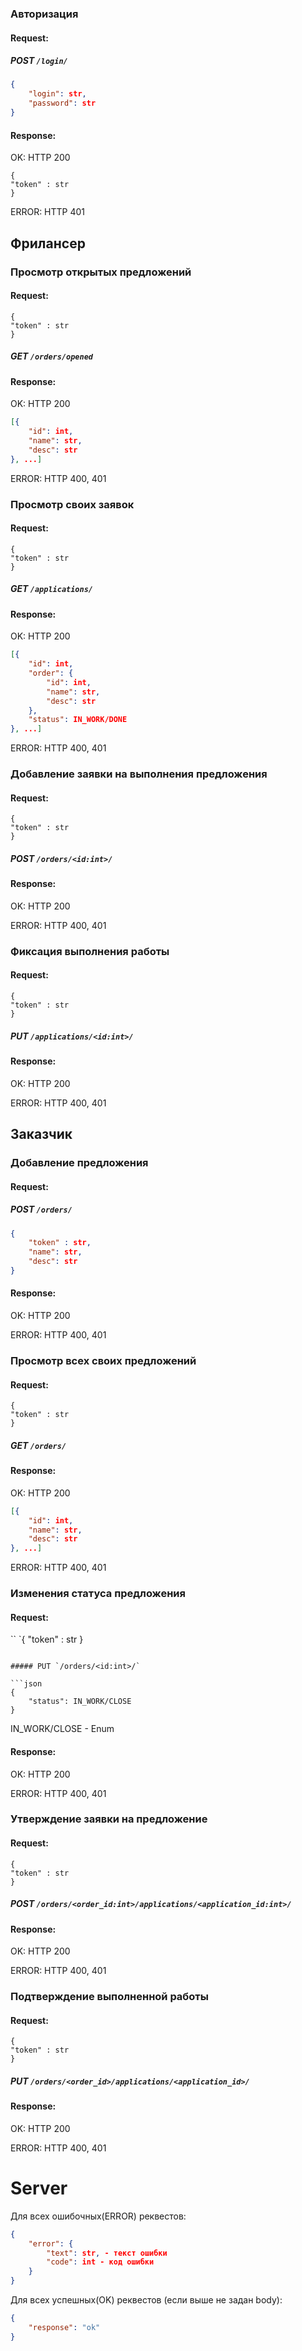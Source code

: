 
### Авторизация
#### Request:

##### POST `/login/`

```json
{
    "login": str,
    "password": str
}
```

#### Response:
OK: HTTP 200
```
{
"token" : str
}
```

ERROR: HTTP 401

## Фрилансер
### Просмотр открытых предложений
#### Request:
```
{
"token" : str
}
```

##### GET `/orders/opened`

#### Response:
OK: HTTP 200

```json
[{
    "id": int,
    "name": str,
    "desc": str
}, ...]
```

ERROR: HTTP 400, 401

### Просмотр своих заявок
#### Request:
```
{
"token" : str
}
```

##### GET `/applications/`

#### Response:
OK: HTTP 200

```json
[{
    "id": int,
    "order": {
        "id": int,
        "name": str,
        "desc": str
    },
    "status": IN_WORK/DONE
}, ...]
```

ERROR: HTTP 400, 401

### Добавление заявки на выполнения предложения
#### Request:
```
{
"token" : str
}
```

##### POST `/orders/<id:int>/`

#### Response:
OK: HTTP 200

ERROR: HTTP 400, 401

### Фиксация выполнения работы
#### Request:
```
{
"token" : str
}
```

##### PUT `/applications/<id:int>/`

#### Response:
OK: HTTP 200

ERROR: HTTP 400, 401

## Заказчик
### Добавление предложения
#### Request:

##### POST `/orders/`

```json
{
    "token" : str,
    "name": str,
    "desc": str
}
```

#### Response:
OK: HTTP 200

ERROR: HTTP 400, 401

### Просмотр всех своих предложений
#### Request:
```
{
"token" : str
}
```

##### GET `/orders/`

#### Response:
OK: HTTP 200

```json
[{
    "id": int,
    "name": str,
    "desc": str
}, ...]
```

ERROR: HTTP 400, 401

### Изменения статуса предложения
#### Request:
``
`{
"token" : str
}
```

##### PUT `/orders/<id:int>/`

```json
{
    "status": IN_WORK/CLOSE
}
```
IN_WORK/CLOSE - Enum

#### Response:
OK: HTTP 200

ERROR: HTTP 400, 401

### Утверждение заявки на предложение
#### Request:
```
{
"token" : str
}
```

##### POST `/orders/<order_id:int>/applications/<application_id:int>/`

#### Response:
OK: HTTP 200

ERROR: HTTP 400, 401

### Подтверждение выполненной работы
#### Request:
```
{
"token" : str
}
```

##### PUT `/orders/<order_id>/applications/<application_id>/`

#### Response:
OK: HTTP 200

ERROR: HTTP 400, 401

# Server
Для всех ошибочных(ERROR) реквестов:
```json
{
    "error": {
        "text": str, - текст ошибки
        "code": int - код ошибки
    }
}
```

Для всех успешных(OK) реквестов (если выше не задан body):
```json
{
    "response": "ok"
}
```

